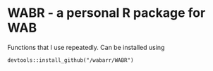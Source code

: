 WABR - a personal R package for WAB
====

Functions that I use repeatedly.  Can be installed using

`devtools::install_github("/wabarr/WABR")`
